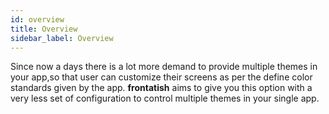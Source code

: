 ```yaml
---
id: overview
title: Overview
sidebar_label: Overview
---
```



Since now a days there is a lot more demand to provide multiple themes in your app,so that user can customize their screens as per the define color standards given by the app. **frontatish** aims to give you this option with a very less set of configuration to control multiple themes in your single app.
